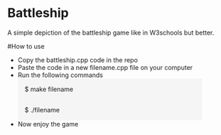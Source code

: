 # Battleship
A simple depiction of the battleship game like in W3schools but better.

#How to use
<ul>
  <li> Copy the battleship.cpp code in the repo</li>
  <li> Paste the code in a new filename.cpp file on your computer</li>
  <li> 
    Run the following commands
    <div>$ make filename</div>
    <div>$ ./filename </div>
  </li>
  <li> Now enjoy the game </li>
</ul>

<style>
  div{
    background: #f5f5f5;
    padding: 15px 15px;
    width: 80%;
  }
</style>
